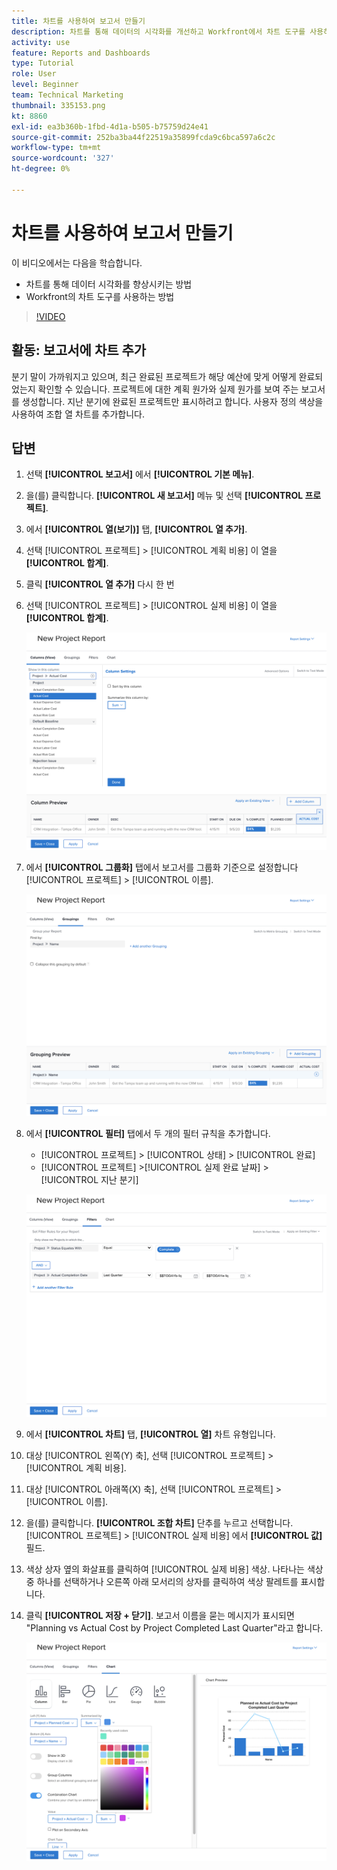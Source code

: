 ```yaml
---
title: 차트를 사용하여 보고서 만들기
description: 차트를 통해 데이터의 시각화를 개선하고 Workfront에서 차트 도구를 사용하는 방법을 알아봅니다.
activity: use
feature: Reports and Dashboards
type: Tutorial
role: User
level: Beginner
team: Technical Marketing
thumbnail: 335153.png
kt: 8860
exl-id: ea3b360b-1fbd-4d1a-b505-b75759d24e41
source-git-commit: 252ba3ba44f22519a35899fcda9c6bca597a6c2c
workflow-type: tm+mt
source-wordcount: '327'
ht-degree: 0%

---
```


# 차트를 사용하여 보고서 만들기

이 비디오에서는 다음을 학습합니다.

* 차트를 통해 데이터 시각화를 향상시키는 방법
* Workfront의 차트 도구를 사용하는 방법

>[!VIDEO](https://video.tv.adobe.com/v/335155/?quality=12)

## 활동: 보고서에 차트 추가

분기 말이 가까워지고 있으며, 최근 완료된 프로젝트가 해당 예산에 맞게 어떻게 완료되었는지 확인할 수 있습니다. 프로젝트에 대한 계획 원가와 실제 원가를 보여 주는 보고서를 생성합니다. 지난 분기에 완료된 프로젝트만 표시하려고 합니다. 사용자 정의 색상을 사용하여 조합 열 차트를 추가합니다.

## 답변

1. 선택 **[!UICONTROL 보고서]** 에서 **[!UICONTROL 기본 메뉴]**.
1. 을(를) 클릭합니다. **[!UICONTROL 새 보고서]** 메뉴 및 선택 **[!UICONTROL 프로젝트]**.
1. 에서 **[!UICONTROL 열(보기)]** 탭, **[!UICONTROL 열 추가]**.
1. 선택 [!UICONTROL 프로젝트] > [!UICONTROL 계획 비용] 이 열을 **[!UICONTROL 합계]**.
1. 클릭 **[!UICONTROL 열 추가]** 다시 한 번
1. 선택 [!UICONTROL 프로젝트] > [!UICONTROL 실제 비용] 이 열을 **[!UICONTROL 합계]**.

   ![보고서에 열을 추가할 화면의 이미지입니다](assets/chart-report-columns.png)

1. 에서 **[!UICONTROL 그룹화]** 탭에서 보고서를 그룹화 기준으로 설정합니다 [!UICONTROL 프로젝트] > [!UICONTROL 이름].

   ![보고서에 그룹화를 추가할 화면의 이미지입니다](assets/chart-report-groupings.png)

1. 에서 **[!UICONTROL 필터]** 탭에서 두 개의 필터 규칙을 추가합니다.

   * [!UICONTROL 프로젝트] > [!UICONTROL 상태] > [!UICONTROL 완료]
   * [!UICONTROL 프로젝트] >[!UICONTROL  실제 완료 날짜] > [!UICONTROL 지난 분기]

   ![보고서에 필터를 추가할 화면의 이미지입니다](assets/chart-report-filters.png)

1. 에서 **[!UICONTROL 차트]** 탭, **[!UICONTROL 열]** 차트 유형입니다.
1. 대상 [!UICONTROL 왼쪽(Y) 축], 선택 [!UICONTROL 프로젝트] > [!UICONTROL 계획 비용].
1. 대상 [!UICONTROL 아래쪽(X) 축], 선택 [!UICONTROL 프로젝트] > [!UICONTROL 이름].
1. 을(를) 클릭합니다. **[!UICONTROL 조합 차트]** 단추를 누르고 선택합니다. [!UICONTROL 프로젝트] > [!UICONTROL 실제 비용] 에서 **[!UICONTROL 값]** 필드.
1. 색상 상자 옆의 화살표를 클릭하여 [!UICONTROL 실제 비용] 색상. 나타나는 색상 중 하나를 선택하거나 오른쪽 아래 모서리의 상자를 클릭하여 색상 팔레트를 표시합니다.
1. 클릭 **[!UICONTROL 저장 + 닫기]**. 보고서 이름을 묻는 메시지가 표시되면 &quot;Planning vs Actual Cost by Project Completed Last Quarter&quot;라고 합니다.

   ![보고서에 차트를 추가할 화면의 이미지입니다](assets/chart-report-chart.png)
